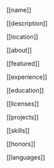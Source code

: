 [[name]]

[[description]]

[[location]]

[[about]]

[[featured]]

[[experience]]

[[education]]

[[licenses]]

[[projects]]

[[skills]]

[[honors]]

[[languages]]